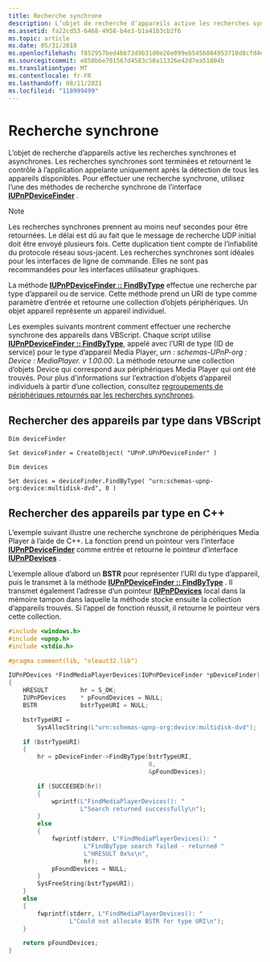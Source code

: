 ```yaml
---
title: Recherche synchrone
description: L’objet de recherche d’appareils active les recherches synchrones et asynchrones. Les recherches synchrones sont terminées et retournent le contrôle à l’application appelante uniquement après la détection de tous les appareils disponibles.
ms.assetid: fa22cd53-6468-4958-b4e3-b1a41b3cb2f6
ms.topic: article
ms.date: 05/31/2018
ms.openlocfilehash: f852957bed4bb73d9b31d0e26e099eb545b804953718d8cfd4e3cb44ea5f6c62
ms.sourcegitcommit: e858bbe701567d4583c50a11326e42d7ea51804b
ms.translationtype: MT
ms.contentlocale: fr-FR
ms.lasthandoff: 08/11/2021
ms.locfileid: "118999499"
---
```

# <a name="synchronous-searching"></a>Recherche synchrone

L’objet de recherche d’appareils active les recherches synchrones et asynchrones. Les recherches synchrones sont terminées et retournent le contrôle à l’application appelante uniquement après la détection de tous les appareils disponibles. Pour effectuer une recherche synchrone, utilisez l’une des méthodes de recherche synchrone de l’interface [**IUPnPDeviceFinder**](/windows/desktop/api/Upnp/nn-upnp-iupnpdevicefinder) .

> [!Note]  
> Les recherches synchrones prennent au moins neuf secondes pour être retournées. Le délai est dû au fait que le message de recherche UDP initial doit être envoyé plusieurs fois. Cette duplication tient compte de l’infiabilité du protocole réseau sous-jacent. Les recherches synchrones sont idéales pour les interfaces de ligne de commande. Elles ne sont pas recommandées pour les interfaces utilisateur graphiques.

 

La méthode [**IUPnPDeviceFinder :: FindByType**](/windows/desktop/api/Upnp/nf-upnp-iupnpdevicefinder-findbytype) effectue une recherche par type d’appareil ou de service. Cette méthode prend un URI de type comme paramètre d’entrée et retourne une collection d’objets périphériques. Un objet appareil représente un appareil individuel.

Les exemples suivants montrent comment effectuer une recherche synchrone des appareils dans VBScript. Chaque script utilise [**IUPnPDeviceFinder :: FindByType**](/windows/desktop/api/Upnp/nf-upnp-iupnpdevicefinder-findbytype), appelé avec l’URI de type (ID de service) pour le type d’appareil Media Player, *urn : schemas-UPnP-org : Device : MediaPlayer. v 1.00.00*. La méthode retourne une collection d’objets Device qui correspond aux périphériques Media Player qui ont été trouvés. Pour plus d’informations sur l’extraction d’objets d’appareil individuels à partir d’une collection, consultez [regroupements de périphériques retournés par les recherches synchrones](device-collections-returned-by-synchronous-searches.md).

## <a name="search-for-devices-by-type-in-vbscript"></a>Rechercher des appareils par type dans VBScript


```VB
Dim deviceFinder

Set deviceFinder = CreateObject( "UPnP.UPnPDeviceFinder" )

Dim devices

Set devices = deviceFinder.FindByType( "urn:schemas-upnp-org:device:multidisk-dvd", 0 )
```



## <a name="search-for-device-by-type-in-c"></a>Rechercher des appareils par type en C++

L’exemple suivant illustre une recherche synchrone de périphériques Media Player à l’aide de C++. La fonction prend un pointeur vers l’interface [**IUPnPDeviceFinder**](/windows/desktop/api/Upnp/nn-upnp-iupnpdevicefinder) comme entrée et retourne le pointeur d’interface [**IUPnPDevices**](/windows/desktop/api/Upnp/nn-upnp-iupnpdevices) .

L’exemple alloue d’abord un **BSTR** pour représenter l’URI du type d’appareil, puis le transmet à la méthode [**IUPnPDeviceFinder :: FindByType**](/windows/desktop/api/Upnp/nf-upnp-iupnpdevicefinder-findbytype) . Il transmet également l’adresse d’un pointeur [**IUPnPDevices**](/windows/desktop/api/Upnp/nn-upnp-iupnpdevices) local dans la mémoire tampon dans laquelle la méthode stocke ensuite la collection d’appareils trouvés. Si l’appel de fonction réussit, il retourne le pointeur vers cette collection.


```C++
#include <windows.h>
#include <upnp.h>
#include <stdio.h>

#pragma comment(lib, "oleaut32.lib")

IUPnPDevices *FindMediaPlayerDevices(IUPnPDeviceFinder *pDeviceFinder)
{
    HRESULT         hr = S_OK;
    IUPnPDevices    * pFoundDevices = NULL;
    BSTR            bstrTypeURI = NULL;

    bstrTypeURI = 
        SysAllocString(L"urn:schemas-upnp-org:device:multidisk-dvd");

    if (bstrTypeURI)
    {
        hr = pDeviceFinder->FindByType(bstrTypeURI, 
                                       0,
                                       &pFoundDevices);

        if (SUCCEEDED(hr))
        {
            wprintf(L"FindMediaPlayerDevices(): "
                    L"Search returned successfully\n");
        }
        else
        {
            fwprintf(stderr, L"FindMediaPlayerDevices(): "
                     L"FindByType search failed - returned "
                     L"HRESULT 0x%x\n",
                     hr);
            pFoundDevices = NULL;
        }
        SysFreeString(bstrTypeURI);
    }
    else
    {
        fwprintf(stderr, L"FindMediaPlayerDevices(): "
                 L"Could not allocate BSTR for type URI\n");
    }

    return pFoundDevices;
}
```



 

 




